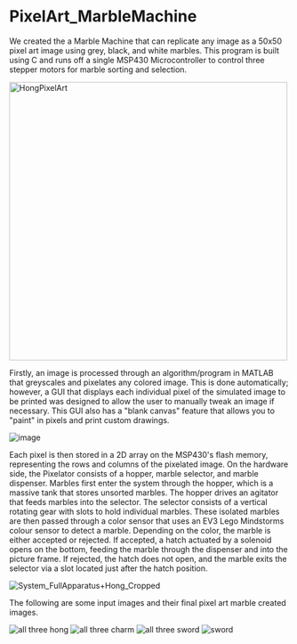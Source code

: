 # PixelArt_MarbleMachine
We created the a Marble Machine that can replicate any image as a 50x50 pixel art image using grey, black, and white marbles. This program is built using C and runs off a single MSP430 Microcontroller to control three stepper motors for marble sorting and selection.

<img src="https://github.com/user-attachments/assets/86463b3a-6257-4938-a6cb-2f9dce86785c" alt="HongPixelArt" width="500">

Firstly, an image is processed through an algorithm/program in MATLAB that greyscales and pixelates any colored image. This is done automatically; however, a GUI that displays each individual pixel of the simulated image to be printed was designed to allow the user to manually tweak an image if necessary. This GUI also has a "blank canvas" feature that allows you to "paint" in pixels and print custom drawings. 

![image](https://github.com/user-attachments/assets/bfe558a6-cbc5-4aab-a977-56632e3af894)

Each pixel is then stored in a 2D array on the MSP430's flash memory, representing the rows and columns of the pixelated image. On the hardware side, the Pixelator consists of a hopper, marble selector, and marble dispenser. Marbles first enter the system through the hopper, which is a massive tank that stores unsorted marbles. The hopper drives an agitator that feeds marbles into the selector. The selector consists of a vertical rotating gear with slots to hold individual marbles. These isolated marbles are then passed through a color sensor that uses an EV3 Lego Mindstorms colour sensor to detect a marble. Depending on the color, the marble is either accepted or rejected. If accepted, a hatch actuated by a solenoid opens on the bottom, feeding the marble through the dispenser and into the picture frame. If rejected, the hatch does not open, and the marble exits the selector via a slot located just after the hatch position.  

![System_FullApparatus+Hong_Cropped](https://github.com/user-attachments/assets/36f12d44-877c-4352-9133-039fd679d350)

The following are some input images and their final pixel art marble created images.

![all three hong](https://github.com/user-attachments/assets/6c2d1c7b-a856-4c66-b6a6-b8761c3dabbd)
![all three charm](https://github.com/user-attachments/assets/3f8beb97-a900-450f-b8c7-4bcbf338ff7a)
![all three sword](https://github.com/user-attachments/assets/e0126c06-e3be-4014-853b-038887ca7a3e)
![sword](https://github.com/user-attachments/assets/a9476aaa-0585-4be2-9844-dab218c0284c)



